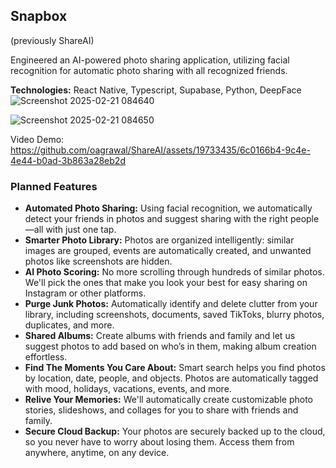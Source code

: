 ## Snapbox
(previously ShareAI)

Engineered an AI-powered photo sharing application, utilizing facial recognition for automatic photo sharing with all recognized friends.

**Technologies:** React Native, Typescript, Supabase, Python, DeepFace
![Screenshot 2025-02-21 084640](https://github.com/user-attachments/assets/7c0e159d-396c-4d0e-bbc1-12d70c6dce38)

![Screenshot 2025-02-21 084650](https://github.com/user-attachments/assets/bfd75636-e5d1-4b7c-b475-0477a1fc39e6)


Video Demo:
https://github.com/oagrawal/ShareAI/assets/19733435/6c0166b4-9c4e-4e44-b0ad-3b863a28eb2d

### Planned Features

*   **Automated Photo Sharing:** Using facial recognition, we automatically detect your friends in photos and suggest sharing with the right people—all with just one tap.
*   **Smarter Photo Library:** Photos are organized intelligently: similar images are grouped, events are automatically created, and unwanted photos like screenshots are hidden.
*   **AI Photo Scoring:** No more scrolling through hundreds of similar photos. We'll pick the ones that make you look your best for easy sharing on Instagram or other platforms.
*   **Purge Junk Photos:** Automatically identify and delete clutter from your library, including screenshots, documents, saved TikToks, blurry photos, duplicates, and more.
*   **Shared Albums:** Create albums with friends and family and let us suggest photos to add based on who’s in them, making album creation effortless.
*   **Find The Moments You Care About:** Smart search helps you find photos by location, date, people, and objects. Photos are automatically tagged with mood, holidays, vacations, events, and more.
*   **Relive Your Memories:** We'll automatically create customizable photo stories, slideshows, and collages for you to share with friends and family.
*   **Secure Cloud Backup:** Your photos are securely backed up to the cloud, so you never have to worry about losing them. Access them from anywhere, anytime, on any device.
